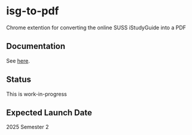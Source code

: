 # isg-to-pdf
Chrome extention for converting the online SUSS iStudyGuide into a PDF

## Documentation
See [here](https://suss-swe-ig.github.io/docs-site).

## Status

This is work-in-progress

## Expected Launch Date

2025 Semester 2
